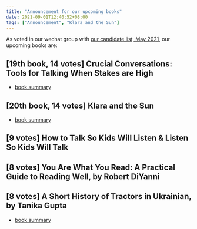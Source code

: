 ```yaml
---
title: "Announcement for our upcoming books"
date: 2021-09-01T12:40:52+08:00
tags: ["Announcement", "Klara and the Sun"]
---
```


As voted in our wechat group with [our candidate list, May 2021](/news/2021-may-voting), our upcoming books are:

## [19th book, 14 votes] Crucial Conversations: Tools for Talking When Stakes are High 

- [book summary](/news/2021-may-voting/#non-fiction-4-273-pages-crucial-conversations-tools-for-talking-when-stakes-are-high-by-kerry-patterson-al-switzler-joseph-grenny-ron-mcmillan)

## [20th book, 14 votes] Klara and the Sun

- [book summary](/news/2021-may-voting/#fiction-1-249-pages-klara-and-the-sun-by-kazuo-ishiguro)

## [9 votes] How to Talk So Kids Will Listen & Listen So Kids Will Talk


## [8 votes] You Are What You Read: A Practical Guide to Reading Well, by Robert DiYanni


## [8 votes] A Short History of Tractors in Ukrainian, by Tanika Gupta

- [book summary](/news/2021-may-voting/#fiction-3-112-pages-a-short-history-of-tractors-in-ukrainian-by-tanika-gupta)
